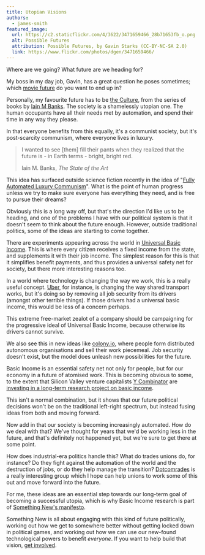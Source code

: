 ```yaml
---
title: Utopian Visions
authors: 
  - james-smith
featured_image: 
  url: https://c2.staticflickr.com/4/3622/3471659466_28b71653fb_o.png
  alt: Possible Futures
  attribution: Possible Futures, by Gavin Starks (CC-BY-NC-SA 2.0)
  link: https://www.flickr.com/photos/dgen/3471659466/
---
```


Where are we going? What future are we heading for?

My boss in my day job, Gavin, has a great question he poses sometimes; which [movie future](https://www.flickr.com/photos/dgen/3471659466/) do you want to end up in?

Personally, my favourite future has to be [the Culture](https://en.wikipedia.org/wiki/The_Culture), from the series of books by [Iain M Banks](https://en.wikipedia.org/wiki/Iain_Banks). The society is a shamelessly utopian one. The human occupants have all their needs met by automation, and spend their time in any way they please.

In that everyone benefits from this equally, it's a communist society, but it's post-scarcity communism, where everyone lives in luxury.

<blockquote>
  <p>I wanted to see [them] fill their pants when they realized that the future is - in Earth terms - bright, bright red.</p>
  <footer>Iain M. Banks, <cite title="Source Title">The State of the Art</cite></footer>
</blockquote>

This idea has surfaced outside science fiction recently in the idea of "[Fully Automated Luxury Communism](http://www.theguardian.com/sustainable-business/2015/mar/18/fully-automated-luxury-communism-robots-employment)". What is the point of human progress unless we try to make sure everyone has everything they need, and is free to pursue their dreams?

Obviously this is a long way off, but that's the direction I'd like us to be heading, and one of the problems I have with our political system is that it doesn't seem to think about the future enough. However, outside traditional politics, some of the ideas are starting to come together.

There are experiments appearing across the world in [Universal Basic Income](https://en.wikipedia.org/wiki/Basic_income). This is where every citizen receives a fixed income from the state, and supplements it with their job income. The simplest reason for this is that it simplifies benefit payments, and thus provides a universal safety net for society, but there more interesting reasons too.

In a world where technology is changing the way we work, this is a really useful concept. [Uber](https://www.uber.com/), for instance, is changing the way shared transport works, but it's doing so by removing all job security from its drivers (amongst other terrible things). If those drivers had a universal basic income, this would be less of a concern perhaps. 

This extreme free-market zealot of a company should be campaigning for the progressive ideal of Universal Basic Income, because otherwise its drivers cannot survive.

We also see this in new ideas like [colony.io](http://colony.io/), where people form distributed autonomous organisations and sell their work piecemeal. Job security doesn't exist, but the model does unleash new possibilities for the future.

Basic Income is an essential safety net not only for people, but for our economy in a future of atomised work. This is becoming obvious to some, to the extent that Silicon Valley venture capitalists [Y Combinator](https://www.ycombinator.com/) are [investing in a long-term research project on basic income](https://blog.ycombinator.com/basic-income). 

This isn't a normal combination, but it shows that our future political decisions won't be on the traditional left-right spectrum, but instead fusing ideas from both and moving forward.

Now add in that our society is becoming increasingly automated. How do we deal with that? We've thought for years that we'd be working less in the future, and that's definitely not happened yet, but we're sure to get there at some point.

How does industrial-era politics handle this? What do trades unions do, for instance? Do they fight against the automation of the world and the destruction of jobs, or do they help manage the transition? [Dotcomrades](http://www.dotcomrades.net/) is a really interesting group which I hope can help unions to work some of this out and move forward into the future.

For me, these ideas are an essential step towards our long-term goal of becoming a successful utopia, which is why Basic Income research is part of [Something New's manifesto](/manifesto/economy#social-security).

Something New is all about engaging with this kind of future politically, working out how we get to somewhere better without getting locked down in political games, and working out how we can use our new-found technological powers to benefit *everyone*. If you want to help build that vision, [get involved](/support.html).